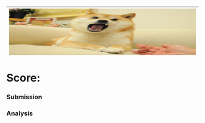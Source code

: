 | <img src="photos/doge.jpg" alt="Sample of Doge" style="float:left;"/> | 
|:--:| 

# Score:

### Submission

### Analysis
